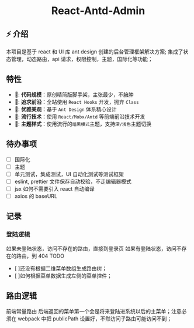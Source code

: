<h1 align="center">React-Antd-Admin</h1>

## ⚡ 介绍

本项目是基于 react 和 UI 库 ant design 创建的后台管理框架解决方案;
集成了状态管理，动态路由，api 请求，权限控制，主题，国际化等功能；

## 特性

- 📐: **代码规模**：原创精简版脚手架，主张最少，不臃肿
- 🚅: **追求前沿**：全站使用 `React Hooks` 开发，抛弃 `Class`
- 💎: **优雅美观**：基于 `Ant Design` 体系精心设计
- 🚀: **流行技术**：使用 `React/Mobx/Antd` 等前端前沿技术开发
- 🎨: **主题样式**：使用流行的`暗黑模式`主题，支持`深/浅色`主题切换

## 待办事项

- [ ] 国际化
- [ ] 主题
- [ ] 单元测试，集成测试，UI 自动化测试等测试框架
- [ ] eslint, prettier 文件保存自动校验，不走编辑器模式
- [ ] jsx 如何不需要引入 react 自动编译
- [ ] axios 的 baseURL

## 记录

### 登陆逻辑

如果未登陆状态，访问不存在的路由，直接到登录页
如果有登陆状态，访问不存在的路由，到 404
TODO

- [ ]还没有根据二维菜单数组生成路由树；
- [ ]如何根据菜单数据生成左侧的菜单控件；

## 路由逻辑

前端常量路由
后端返回的菜单第一个会是将来登陆进系统以后的主菜单；注意必须在 webpack 中把 publicPath 设置好，不然访问子路由可能访问不到；
